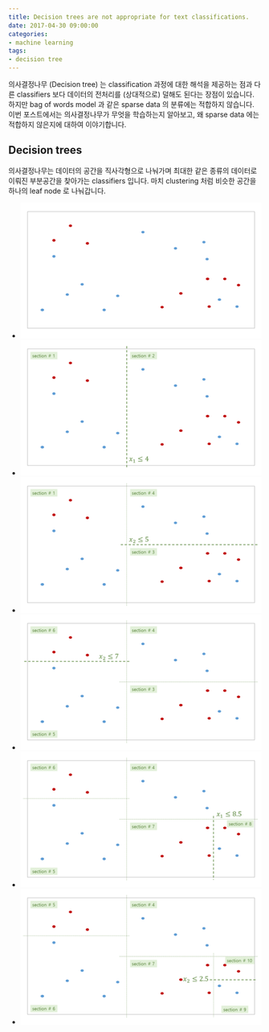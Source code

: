 ```yaml
---
title: Decision trees are not appropriate for text classifications.
date: 2017-04-30 09:00:00
categories:
- machine learning
tags:
- decision tree
---
```


의사결정나무 (Decision tree) 는 classification 과정에 대한 해석을 제공하는 점과 다른 classifiers 보다 데이터의 전처리를 (상대적으로) 덜해도 된다는 장점이 있습니다. 하지만 bag of words model 과 같은 sparse data 의 분류에는 적합하지 않습니다. 이번 포스트에서는 의사결정나무가 무엇을 학습하는지 알아보고, 왜 sparse data 에는 적합하지 않은지에 대하여 이야기합니다.

## Decision trees

의사결정나무는 데이터의 공간을 직사각형으로 나눠가며 최대한 같은 종류의 데이터로 이뤄진 부분공간을 찾아가는 classifiers 입니다. 마치 clustering 처럼 비슷한 공간을 하나의 leaf node 로 나눠갑니다.

<ul class="slider" id="slider">
<li><img src="/assets/figures/dt_growth_1.png" alt="slide1"/></li>
<li><img src="/assets/figures/dt_growth_2.png" alt="slide2"/></li>
<li><img src="/assets/figures/dt_growth_3.png" alt="slide3"/></li>
<li><img src="/assets/figures/dt_growth_4.png" alt="slide4"/></li>
<li><img src="/assets/figures/dt_growth_5.png" alt="slide5"/></li>
<li><img src="/assets/figures/dt_growth_6.png" alt="slide6"/></li>
</ul>

<script type="text/javascript" src="/assets/js/src/slider.min.js"></script>
<script type="text/javascript">
  $(window).on("load", function() {
    $("#slider").slider();
  });
</script>